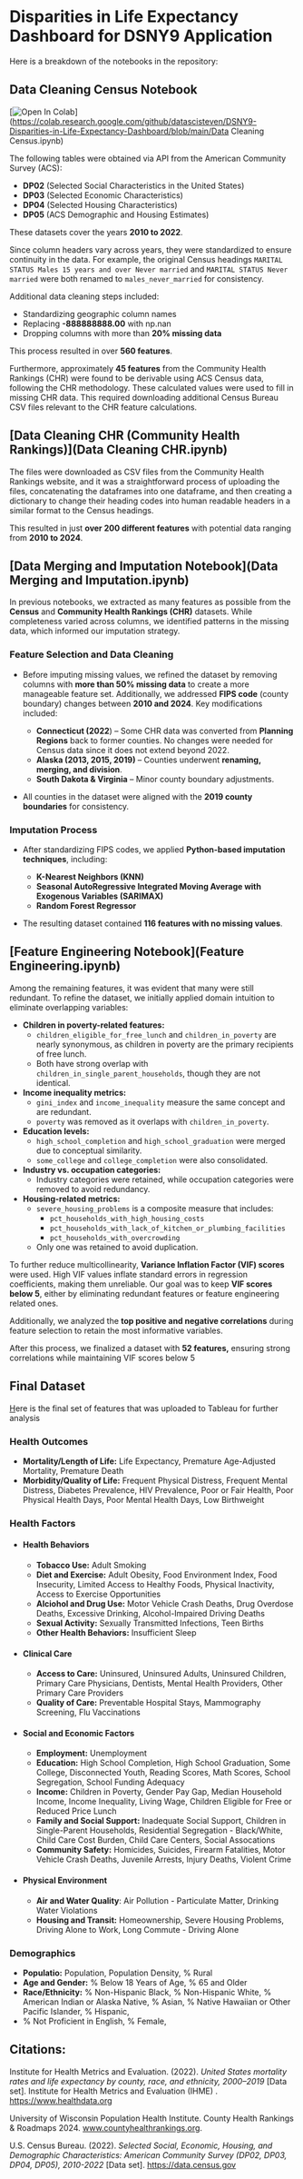 # Disparities in Life Expectancy Dashboard for DSNY9 Application

Here is a breakdown of the notebooks in the repository:

## Data Cleaning Census Notebook

[![Open In Colab](https://colab.research.google.com/assets/colab-badge.svg)](https://colab.research.google.com/github/datascisteven/DSNY9-Disparities-in-Life-Expectancy-Dashboard/blob/main/Data Cleaning Census.ipynb)

The following tables were obtained via API from the American Community Survey (ACS):

* **DP02** (Selected Social Characteristics in the United States)
* **DP03** (Selected Economic Characteristics)
* **DP04** (Selected Housing Characteristics)
* **DP05** (ACS Demographic and Housing Estimates)

These datasets cover the years **2010 to 2022**.

Since column headers vary across years, they were standardized to ensure continuity in the data. For example, the original Census headings ``MARITAL STATUS Males 15 years and over Never married`` and `MARITAL STATUS Never married` were both renamed to `males_never_married` for consistency.

Additional data cleaning steps included:

* Standardizing geographic column names
* Replacing **-888888888.00** with np.nan
* Dropping columns with more than **20% missing data**

This process resulted in over **560 features**.

Furthermore, approximately **45 features** from the Community Health Rankings (CHR) were found to be derivable using ACS Census data, following the CHR methodology. These calculated values were used to fill in missing CHR data. This required downloading additional Census Bureau CSV files relevant to the CHR feature calculations.

## [Data Cleaning CHR (Community Health Rankings)](Data Cleaning CHR.ipynb)

The files were downloaded as CSV files from the Community Health Rankings website, and it was a straightforward process of uploading the files, concatenating the dataframes into one dataframe, and then creating a dictionary to change their heading codes into human readable headers in a similar format to the Census headings.

This resulted in just **over 200 different features** with potential data ranging from **2010 to 2024**.

## [Data Merging and Imputation Notebook](Data Merging and Imputation.ipynb)

In previous notebooks, we extracted as many features as possible from the **Census** and **Community Health Rankings (CHR)** datasets. While completeness varied across columns, we identified patterns in the missing data, which informed our imputation strategy.

### **Feature Selection and Data Cleaning**

- Before imputing missing values, we refined the dataset by removing columns with **more than 50% missing data** to create a more manageable feature set. Additionally, we addressed **FIPS code** (county boundary) changes between **2010 and 2024**. Key modifications included:

  - **Connecticut (2022**) – Some CHR data was converted from **Planning Regions** back to former counties. No changes were needed for Census data since it does not extend beyond 2022.
  - **Alaska (2013, 2015, 2019)** – Counties underwent **renaming, merging, and division**.
  - **South Dakota & Virginia** – Minor county boundary adjustments.
- All counties in the dataset were aligned with the **2019 county boundaries** for consistency.

### **Imputation Process**

- After standardizing FIPS codes, we applied **Python-based imputation techniques**, including:

  - **K-Nearest Neighbors (KNN)**
  - **Seasonal AutoRegressive Integrated Moving Average with Exogenous Variables (SARIMAX)**
  - **Random Forest Regressor**
- The resulting dataset contained **116 features with no missing values**.

## [Feature Engineering Notebook](Feature Engineering.ipynb)

Among the remaining features, it was evident that many were still redundant. To refine the dataset, we initially applied domain intuition to eliminate overlapping variables:

* **Children in poverty-related features:**
  * ``children_eligible_for_free_lunch`` and ``children_in_poverty`` are nearly synonymous, as children in poverty are the primary recipients of free lunch.
  * Both have strong overlap with ``children_in_single_parent_households``, though they are not identical.
* **Income inequality metrics:**
  * ``gini_index`` and ``income_inequality`` measure the same concept and are redundant.
  * ``poverty`` was removed as it overlaps with ``children_in_poverty``.
* **Education levels:**
  * ``high_school_completion`` and ``high_school_graduation`` were merged due to conceptual similarity.
  * ``some_college`` and ``college_completion`` were also consolidated.
* **Industry vs. occupation categories:**
  * Industry categories were retained, while occupation categories were removed to avoid redundancy.
* **Housing-related metrics:**
  * ``severe_housing_problems`` is a composite measure that includes:
    * ``pct_households_with_high_housing_costs``
    * ``pct_households_with_lack_of_kitchen_or_plumbing_facilities``
    * ``pct_households_with_overcrowding``
  * Only one was retained to avoid duplication.

To further reduce multicollinearity, **Variance Inflation Factor (VIF) scores** were used. High VIF values inflate standard errors in regression coefficients, making them unreliable. Our goal was to keep **VIF scores below 5**, either by eliminating redundant features or feature engineering related ones.

Additionally, we analyzed the **top positive and negative correlations** during feature selection to retain the most informative variables.

After this process, we finalized a dataset with **52 features,** ensuring strong correlations while maintaining VIF scores below 5

## Final Dataset

[H]()ere is the final set of features that was uploaded to Tableau for further analysis

### **Health Outcomes**

- **Mortality/Length of Life:** Life Expectancy, Premature Age-Adjusted Mortality, Premature Death
- **Morbidity/Quality of Life:** Frequent Physical Distress, Frequent Mental Distress, Diabetes Prevalence, HIV Prevalence, Poor or Fair Health, Poor Physical Health Days, Poor Mental Health Days, Low Birthweight

### **Health Factors**

- #### **Health Behaviors**

  - **Tobacco Use:** Adult Smoking
  - **Diet and Exercise:** Adult Obesity, Food Environment Index, Food Insecurity, Limited Access to Healthy Foods, Physical Inactivity, Access to Exercise Opportunities
  - **Alciohol and Drug Use:** Motor Vehicle Crash Deaths, Drug Overdose Deaths, Excessive Drinking, Alcohol-Impaired Driving Deaths
  - **Sexual Activity:** Sexually Transmitted Infections, Teen Births
  - **Other Health Behaviors:** Insufficient Sleep
- #### **Clinical Care**

  - **Access to Care:** Uninsured, Uninsured Adults, Uninsured Children, Primary Care Physicians, Dentists, Mental Health Providers, Other Primary Care Providers
  - **Quality of Care:** Preventable Hospital Stays, Mammography Screening, Flu Vaccinations
- #### **Social and Economic Factors**

  - **Employment:** Unemployment
  - **Education:** High School Completion, High School Graduation, Some College, Disconnected Youth, Reading Scores, Math Scores, School Segregation, School Funding Adequacy
  - **Income:** Children in Poverty, Gender Pay Gap, Median Household Income, Income Inequality, Living Wage, Children Eligible for Free or Reduced Price Lunch
  - **Family and Social Support:** Inadequate Social Support, Children in Single-Parent Households, Residential Segregation - Black/White, Child Care Cost Burden, Child Care Centers, Social Assocations
  - **Community Safety:** Homicides, Suicides, Firearm Fatalities, Motor Vehicle Crash Deaths, Juvenile Arrests, Injury Deaths, Violent Crime
- #### **Physical Environment**

  - **Air and Water Quality**: Air Pollution - Particulate Matter, Drinking Water Violations
  - **Housing and Transit:** Homeownership, Severe Housing Problems, Driving Alone to Work, Long Commute - Driving Alone

### **Demographics**

- **Populatio:**  Population, Population Density, % Rural
- **Age and Gender:**  % Below 18 Years of Age, % 65 and Older
- **Race/Ethnicity:**  % Non-Hispanic Black, % Non-Hispanic White, % American Indian or Alaska Native, % Asian, % Native Hawaiian or Other Pacific Islander, % Hispanic,
- % Not Proficient in English, % Female,

## Citations:

Institute for Health Metrics and Evaluation. (2022). *United States mortality rates and life expectancy by county, race, and ethnicity, 2000–2019* [Data set].  Institute for Health Metrics and Evaluation (IHME) . https://www.healthdata.org

University of Wisconsin Population Health Institute. County Health Rankings & Roadmaps 2024. www.countyhealthrankings.org.

U.S. Census Bureau. (2022). *Selected Social, Economic, Housing, and Demographic Characteristics: American Community Survey (DP02, DP03, DP04, DP05), 2010-2022* [Data set]. https://data.census.gov
